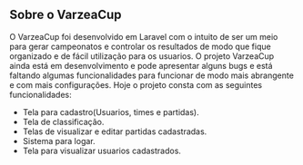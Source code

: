 ## Sobre o VarzeaCup

O VarzeaCup foi desenvolvido em Laravel com o intuito de ser um meio para gerar campeonatos e controlar os resultados de modo que fique organizado e de fácil utilização para os usuarios. O projeto VarzeaCup ainda está em desenvolvimento e pode apresentar alguns bugs e está faltando algumas funcionalidades  para funcionar de modo mais abrangente e com mais configurações. Hoje o projeto consta com as seguintes funcionalidades:

- Tela para cadastro(Usuarios, times e partidas).
- Tela de classificação.
- Telas de visualizar e editar partidas cadastradas.
- Sistema para logar.
- Tela para visualizar usuarios cadastrados.


